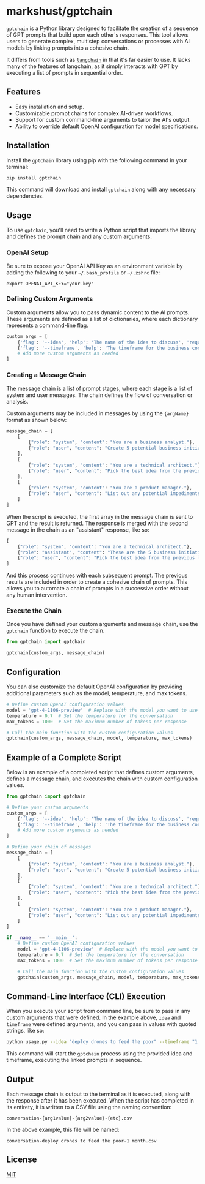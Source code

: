 # markshust/gptchain

`gptchain` is a Python library designed to facilitate the creation of a sequence of GPT prompts that build upon each other's responses. This tool allows users to generate complex, multistep conversations or processes with AI models by linking prompts into a cohesive chain.

It differs from tools such as [`langchain`](https://github.com/langchain-ai/langchain) in that it's far easier to use. It lacks many of the features of langchain, as it simply interacts with GPT by executing a list of prompts in sequential order.

## Features

- Easy installation and setup.
- Customizable prompt chains for complex AI-driven workflows.
- Support for custom command-line arguments to tailor the AI's output.
- Ability to override default OpenAI configuration for model specifications.

## Installation

Install the `gptchain` library using pip with the following command in your terminal:

```bash
pip install gptchain
```

This command will download and install `gptchain` along with any necessary dependencies.

## Usage

To use `gptchain`, you'll need to write a Python script that imports the library and defines the prompt chain and any custom arguments.

### OpenAI Setup

Be sure to expose your OpenAI API Key as an environment variable by adding the following to your `~/.bash_profile` or `~/.zshrc` file:

```
export OPENAI_API_KEY="your-key"
```

### Defining Custom Arguments

Custom arguments allow you to pass dynamic content to the AI prompts. These arguments are defined as a list of dictionaries, where each dictionary represents a command-line flag.

```python
custom_args = [
    {'flag': '--idea', 'help': 'The name of the idea to discuss', 'required': True},
    {'flag': '--timeframe', 'help': 'The timeframe for the business concept', 'required': True},
    # Add more custom arguments as needed
]
```

### Creating a Message Chain

The message chain is a list of prompt stages, where each stage is a list of system and user messages. The chain defines the flow of conversation or analysis.

Custom arguments may be included in messages by using the `{argName}` format as shown below:

```python
message_chain = [
    [
        {"role": "system", "content": "You are a business analyst."},
        {"role": "user", "content": "Create 5 potential business initiatives for the idea: {idea}"}
    ],
    [
        {"role": "system", "content": "You are a technical architect."},
        {"role": "user", "content": "Pick the best idea from the previous list, and list out any potential technical limitations that could come up for it."}
    ],
    [
        {"role": "system", "content": "You are a product manager."},
        {"role": "user", "content": "List out any potential impediments for this idea that would prevent it from launching in {timeframe}."}
    ]
]
```

When the script is executed, the first array in the message chain is sent to GPT and the result is returned. The response is merged with the second message in the chain as an "assistant" response, like so:

```python
[
    {"role": "system", "content": "You are a technical architect."},
    {"role": "assistant", "content": "These are the 5 business initiatives for the idea..."},
    {"role": "user", "content": "Pick the best idea from the previous list, and list out any potential technical limitations that could come up for it."}
]
```

And this process continues with each subsequent prompt. The previous results are included in order to create a cohesive chain of prompts. This allows you to automate a chain of prompts in a successive order without any human intervention.

### Execute the Chain

Once you have defined your custom arguments and message chain, use the `gptchain` function to execute the chain. 

```python
from gptchain import gptchain

gptchain(custom_args, message_chain)
```

## Configuration

You can also customize the default OpenAI configuration by providing additional parameters such as the model, temperature, and max tokens.

```python
# Define custom OpenAI configuration values
model = 'gpt-4-1106-preview'  # Replace with the model you want to use
temperature = 0.7  # Set the temperature for the conversation
max_tokens = 1000  # Set the maximum number of tokens per response

# Call the main function with the custom configuration values
gptchain(custom_args, message_chain, model, temperature, max_tokens)
```

## Example of a Complete Script

Below is an example of a completed script that defines custom arguments, defines a message chain, and executes the chain with custom configuration values.

```python
from gptchain import gptchain

# Define your custom arguments
custom_args = [
    {'flag': '--idea', 'help': 'The name of the idea to discuss', 'required': True},
    {'flag': '--timeframe', 'help': 'The timeframe for the business concept', 'required': True},
    # Add more custom arguments as needed
]

# Define your chain of messages
message_chain = [
    [
        {"role": "system", "content": "You are a business analyst."},
        {"role": "user", "content": "Create 5 potential business initiatives for the idea: {idea}"}
    ],
    [
        {"role": "system", "content": "You are a technical architect."},
        {"role": "user", "content": "Pick the best idea from the previous list, and list out any potential technical limitations that could come up for it."}
    ],
    [
        {"role": "system", "content": "You are a product manager."},
        {"role": "user", "content": "List out any potential impediments for this idea that would prevent it from launching in {timeframe}."}
    ]
]

if __name__ == '__main__':
    # Define custom OpenAI configuration values
    model = 'gpt-4-1106-preview'  # Replace with the model you want to use
    temperature = 0.7  # Set the temperature for the conversation
    max_tokens = 1000  # Set the maximum number of tokens per response

    # Call the main function with the custom configuration values
    gptchain(custom_args, message_chain, model, temperature, max_tokens)
```

## Command-Line Interface (CLI) Execution

When you execute your script from command line, be sure to pass in any custom arguments that were defined. In the example above, `idea` and `timeframe` were defined arguments, and you can pass in values with quoted strings, like so:

```bash
python usage.py --idea "deploy drones to feed the poor" --timeframe "1 month"
```

This command will start the `gptchain` process using the provided idea and timeframe, executing the linked prompts in sequence.

## Output

Each message chain is output to the terminal as it is executed, along with the response after it has been executed. When the script has completed in its entirety, it is written to a CSV file using the naming convention:

```
conversation-{arg1value}-{arg2value}-{etc}.csv
```

In the above example, this file will be named:

```
conversation-deploy drones to feed the poor-1 month.csv
```

## License

[MIT](https://opensource.org/licenses/MIT)
